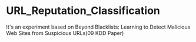 # URL_Reputation_Classification
It's an experiment based on Beyond Blacklists: Learning to Detect Malicious Web Sites from Suspicious URLs(09 KDD Paper)
